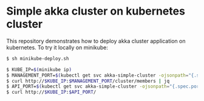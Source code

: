 # Simple akka cluster on kubernetes cluster

This repository demonstrates how to deploy akka cluster application on kubernetes. 
To try it locally on minikube:

```bash
$ sh minikube-deploy.sh

$ KUBE_IP=$(minikube ip)
$ MANAGEMENT_PORT=$(kubectl get svc akka-simple-cluster -ojsonpath="{.spec.ports[?(@.name==\"management\")].nodePort}")
$ curl http://$KUBE_IP:$MANAGEMENT_PORT/cluster/members | jq
$ API_PORT=$(kubectl get svc akka-simple-cluster -ojsonpath="{.spec.ports[?(@.name==\"api\")].nodePort}")
$ curl http://$KUBE_IP:$API_PORT/
```
